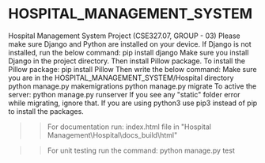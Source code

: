 # HOSPITAL_MANAGEMENT_SYSTEM
Hospital Management System Project (CSE327.07, GROUP - 03)
Please make sure Django and Python are installed on your device.
If Django is not installed, run the below command:
pip install django
Make sure you install Django in the project directory. Then install Pillow package.
To install the Pillow package:
pip install Pillow
Then write the below command: Make sure you are in the HOSPITAL_MANAGEMENT_SYSTEM/Hospital directory
python manage.py makemigrations
python manage.py migrate
To active the server:
python manage.py runserver
If you see any "static" folder error while migrating, ignore that. If you are using python3 use pip3 instead of pip to 
install the packages.

>> For documentation run: 
index.html file in "Hospital Management\Hospital\docs\_build\html"

>>For unit testing run the command:
python manage.py test


